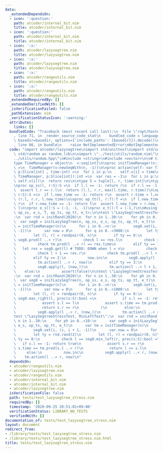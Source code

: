```yaml
---
data:
  _extendedDependsOn:
  - icon: ':question:'
    path: atcoder/internal_bit.nim
    title: atcoder/internal_bit.nim
  - icon: ':question:'
    path: atcoder/internal_bit.nim
    title: atcoder/internal_bit.nim
  - icon: ':x:'
    path: atcoder/lazysegtree.nim
    title: atcoder/lazysegtree.nim
  - icon: ':x:'
    path: atcoder/lazysegtree.nim
    title: atcoder/lazysegtree.nim
  - icon: ':x:'
    path: atcoder/rangeutils.nim
    title: atcoder/rangeutils.nim
  - icon: ':x:'
    path: atcoder/rangeutils.nim
    title: atcoder/rangeutils.nim
  _extendedRequiredBy: []
  _extendedVerifiedWith: []
  _isVerificationFailed: false
  _pathExtension: nim
  _verificationStatusIcon: ':warning:'
  attributes:
    links: []
  bundledCode: "Traceback (most recent call last):\n  File \"/opt/hostedtoolcache/Python/3.9.6/x64/lib/python3.9/site-packages/onlinejudge_verify/documentation/build.py\"\
    , line 71, in _render_source_code_stat\n    bundled_code = language.bundle(stat.path,\
    \ basedir=basedir, options={'include_paths': [basedir]}).decode()\n  File \"/opt/hostedtoolcache/Python/3.9.6/x64/lib/python3.9/site-packages/onlinejudge_verify/languages/nim.py\"\
    , line 86, in bundle\n    raise NotImplementedError\nNotImplementedError\n"
  code: "import atcoder/lazysegtree\nimport std/unittest\nimport std/sequtils\nimport\
    \ std/random as random_lib\n\nimport \"../test/utils/random.nim\"\n#include \"\
    ../utils/random.hpp\"\n#include <string>\n#include <vector>\n\n# time manager\n\
    type TimeManager = object\n  v:seq[int]\n\nproc initTimeManager(n:int):TimeManager\
    \ =\n  TimeManager(v:newSeqWith(n, -1))\n\nproc action(self: var TimeManager,\
    \ p:Slice[int] , time:int) =\n  for i in p:\n    self.v[i] = time\n\nproc prod(self:\
    \ TimeManager, p:Slice[int]):int =\n  var res = -1\n  for i in p:\n    res = max(res,\
    \ self.v[i])\n  return res\n\ntype S = tuple[l, r, time:int]\n\ntype T = tuple[new_time:int]\n\
    \nproc op_ss(l, r:S):S =\n  if l.l == -1: return r\n  if r.l == -1: return l\n\
    \  assert l.r == r.l\n  return (l.l, r.r, max(l.time, r.time))\n\nproc op_ts(l:T,\
    \ r:S):S =\n  if l.new_time == -1: return r\n  assert r.time < l.new_time\n  return\
    \ (r.l, r.r, l.new_time)\n\nproc op_tt(l, r:T):T =\n  if l.new_time == -1: return\
    \ r\n  if r.new_time == -1: return l\n  assert l.new_time > r.new_time\n  return\
    \ l\n\nproc e_s():S = (-1, -1, -1)\nproc e_t():T = (-1,)\n\n#using seg = lazy_segtree<S,\
    \ op_ss, e_s, T, op_ts, op_tt, e_t>;\n\ntest \"LazySegtreeStressTest, NaiveTest\"\
    :\n  var rnd = initRand(2020)\n  for n in 1..30:\n    for ph in 0..<10:\n    \
    \  var seg0 = initLazySegTree(n, op_ss, e_s, op_ts, op_tt, e_t)\n      var tm\
    \ = initTimeManager(n)\n      for i in 0..<n:\n        seg0.set(i, (i, i + 1,\
    \ -1))\n      var now = 0\n      for q in 0..<3000:\n        let ty = rnd.rand(3)\n\
    \        let (l, r) = randpair(0, n)\n        if ty == 0:\n          let res =\
    \ seg0.prod(l ..< r)\n          check l == res.l\n          check r == res.r\n\
    \          check tm.prod(l ..< r) == res.time\n        elif ty == 1:\n       \
    \   let res = seg0.get(l) # TODO: DOWN when l = n\n          check l == res.l\n\
    \          check l + 1 == res.r\n          check tm.prod(l ..< l + 1) == res.time\n\
    \        elif ty == 2:\n          now.inc\n          seg0.apply(l ..< r, (now,))\n\
    \          tm.action(l ..< r, now)\n        elif ty == 3:\n          now.inc\n\
    \          seg0.apply(l, (now,))\n          tm.action(l ..< l + 1, now)\n    \
    \    else:\n          assert(false)\n\ntest \"LazySegtreeStressTest, MaxRightTest\"\
    :\n  var rnd = initRand(2020)\n  for n in 1..30:\n    for ph in 0..<10:\n    \
    \  var seg0 = initLazySegTree(n, op_ss, e_s, op_ts, op_tt, e_t)\n      var tm\
    \ = initTimeManager(n)\n      for i in 0..<n:\n        seg0.set(i, (i, i + 1,\
    \ -1))\n      var now = 0\n      for q in 0..<1000:\n        let ty = rnd.rand(2)\n\
    \        let (l, r) = randpair(0, n)\n        if ty == 0:\n          check r ==\
    \ seg0.max_right(l, proc(s:S):bool =\n            if s.l == -1: return true\n\
    \            assert s.l == l\n            assert s.time == tm.prod(l ..< s.r)\n\
    \            return s.r <= r\n          )\n        else:\n          now.inc\n\
    \          seg0.apply(l ..< r, (now,))\n          tm.action(l ..< r, now)\n\n\
    test \"LazySegtreeStressTest, MinLeftTest\":\n  var rnd = initRand(2020)\n  for\
    \ n in 1..30:\n    for ph in 0..<10:\n      var seg0 = initLazySegTree(n, op_ss,\
    \ e_s, op_ts, op_tt, e_t)\n      var tm = initTimeManager(n)\n      for i in 0..<n:\n\
    \        seg0.set(i, (i, i + 1, -1))\n      var now = 0\n      for q in 0..<1000:\n\
    \        let ty = rnd.rand(2)\n        let (l, r) = randpair(0, n)\n        if\
    \ ty == 0:\n          check l == seg0.min_left(r, proc(s:S):bool =\n         \
    \   if s.l == -1: return true\n            assert s.r == r\n            assert\
    \ s.time == tm.prod(s.l ..< r)\n            return l <= s.l\n          )\n   \
    \     else:\n          now.inc\n          seg0.apply(l ..< r, (now,))\n      \
    \    tm.action(l ..< r, now)\n"
  dependsOn:
  - atcoder/rangeutils.nim
  - atcoder/lazysegtree.nim
  - atcoder/rangeutils.nim
  - atcoder/internal_bit.nim
  - atcoder/internal_bit.nim
  - atcoder/lazysegtree.nim
  isVerificationFile: false
  path: tests/test_lazysegtree_stress.nim
  requiredBy: []
  timestamp: '2020-09-25 20:51:01+09:00'
  verificationStatus: LIBRARY_NO_TESTS
  verifiedWith: []
documentation_of: tests/test_lazysegtree_stress.nim
layout: document
redirect_from:
- /library/tests/test_lazysegtree_stress.nim
- /library/tests/test_lazysegtree_stress.nim.html
title: tests/test_lazysegtree_stress.nim
---
```

